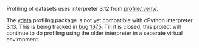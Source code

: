 
Profiling of datasets uses interpreter 3.12 from
[profile/.venv/](https://github.com/jhanley634/ml-2025/tree/main/profile/.venv).

The [ydata](https://pypi.org/project/ydata-profiling)
profiling package is not yet compatible with cPython interpreter 3.13.
This is being tracked in
[bug 1675](https://github.com/ydataai/ydata-profiling/issues/1675).
Till it is closed, this project will continue to do profiling
using the older interpreter in a separate virtual environment.
